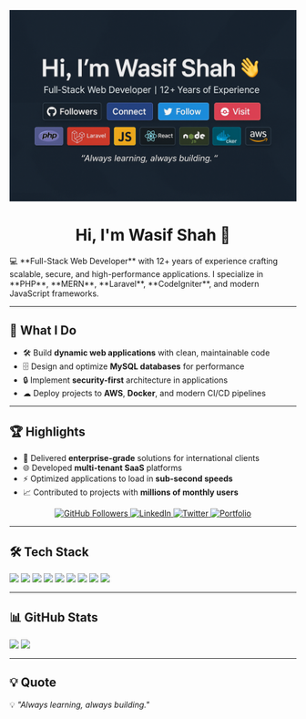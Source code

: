 ![Header](header.png)
<h1 align="center">Hi, I'm Wasif Shah 👋</h1>
💻 **Full-Stack Web Developer** with 12+ years of experience crafting scalable, secure, and high-performance applications.  
I specialize in **PHP**, **MERN**, **Laravel**, **CodeIgniter**, and modern JavaScript frameworks.  

---

## 🚀 What I Do
- 🛠 Build **dynamic web applications** with clean, maintainable code  
- 🗄 Design and optimize **MySQL databases** for performance  
- 🔒 Implement **security-first** architecture in applications  
- ☁ Deploy projects to **AWS**, **Docker**, and modern CI/CD pipelines  

---

## 🏆 Highlights
- 💼 Delivered **enterprise-grade** solutions for international clients  
- 🌐 Developed **multi-tenant SaaS** platforms  
- ⚡ Optimized applications to load in **sub-second speeds**  
- 📈 Contributed to projects with **millions of monthly users**  

<p align="center">
  <a href="https://github.com/wasifshah">
    <img src="https://img.shields.io/github/followers/wasifshah?label=Followers&style=for-the-badge&color=0e75b6" alt="GitHub Followers" />
  </a>
  <a href="https://linkedin.com/in/yourprofile">
    <img src="https://img.shields.io/badge/LinkedIn-Connect-blue?style=for-the-badge&logo=linkedin" alt="LinkedIn" />
  </a>
  <a href="https://twitter.com/yourhandle">
    <img src="https://img.shields.io/badge/Twitter-Follow-blue?style=for-the-badge&logo=twitter" alt="Twitter" />
  </a>
  <a href="https://yourportfolio.com">
    <img src="https://img.shields.io/badge/Portfolio-Visit-ff69b4?style=for-the-badge&logo=google-chrome" alt="Portfolio" />
  </a>
</p>

---

## 🛠 Tech Stack

<p>
  <img src="https://img.shields.io/badge/PHP-777BB4?style=for-the-badge&logo=php&logoColor=white" />
  <img src="https://img.shields.io/badge/Laravel-FF2D20?style=for-the-badge&logo=laravel&logoColor=white" />
  <img src="https://img.shields.io/badge/CodeIgniter-EF4223?style=for-the-badge&logo=codeigniter&logoColor=white" />
  <img src="https://img.shields.io/badge/JavaScript-F7DF1E?style=for-the-badge&logo=javascript&logoColor=black" />
  <img src="https://img.shields.io/badge/React-20232A?style=for-the-badge&logo=react&logoColor=61DAFB" />
  <img src="https://img.shields.io/badge/Node.js-43853D?style=for-the-badge&logo=node.js&logoColor=white" />
  <img src="https://img.shields.io/badge/MySQL-005C84?style=for-the-badge&logo=mysql&logoColor=white" />
  <img src="https://img.shields.io/badge/Docker-2496ED?style=for-the-badge&logo=docker&logoColor=white" />
  <img src="https://img.shields.io/badge/AWS-232F3E?style=for-the-badge&logo=amazon-aws&logoColor=FF9900" />
</p>

---

## 📊 GitHub Stats

<p>
  <img src="https://github-readme-stats.vercel.app/api?username=wasifshah&show_icons=true&theme=tokyonight" height="165" />
  <img src="https://github-readme-streak-stats.herokuapp.com/?user=wasifshah&theme=tokyonight" height="165" />
</p>

---

## 💡 Quote
💡 *"Always learning, always building."*
